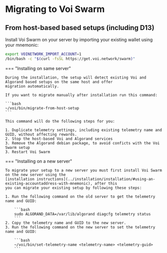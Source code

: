 # Migrating to Voi Swarm

## From host-based based setups (including D13)

Install Voi Swarm on your server by importing your existing wallet using your mnemonic:

```bash
export VOINETWORK_IMPORT_ACCOUNT=1
/bin/bash -c "$(curl -fsSL https://get.voi.network/swarm)"
```

=== "Installing on same server"

    During the installation, the setup will detect existing Voi and Algorand based setups on the same host and offer
    migration automatically.

    If you want to migrate manually after installation run this command:

    ```bash
    ~/voi/bin/migrate-from-host-setup
    ```

    This command will do the following steps for you:

    1. Duplicate telemetry settings, including existing telemetry name and GUID, without affecting rewards.
    2. Stop the host-based Voi and Algorand services
    3. Remove the Algorand debian package, to avoid conficts with the Voi Swarm setup
    3. Restart Voi Swarm

=== "Installing on a new server"

    To migrate your setup to a new server you must first install Voi Swarm on the new server using the
    [installation instructions](../installation/installation/#using-an-existing-accountaddress-with-mnemonic), after this
    you can migrate your existing setup by following these steps:

    1. Run the following command on the old server to get the telemetry name and GUID:

        ```bash
        sudo ALGORAND_DATA=/var/lib/algorand diagcfg telemetry status
        ```
    2. Copy the telemetry name and GUID to the new server.
    3. Run the following command on the new server to set the telemetry name and GUID:

        ```bash
        ~/voi/bin/set-telemetry-name <telemetry-name> <telemetry-guid>
        ```
